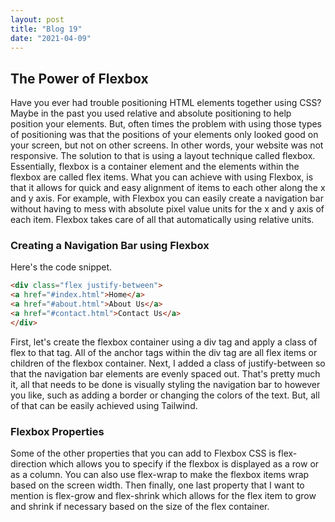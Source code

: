 ```yaml
---
layout: post
title: "Blog 19"
date: "2021-04-09"
---
```


## The Power of Flexbox
Have you ever had trouble positioning HTML elements together using CSS? Maybe in the past you used relative and absolute positioning to help position your elements. But, often times the problem with using those types of positioning was that the positions of your elements only looked good on your screen, but not on other screens. In other words, your website was not responsive. The solution to that is using a layout technique called flexbox. Essentially, flexbox is a container element and the elements within the flexbox are called flex items. What you can achieve with using Flexbox, is that it allows for quick and easy alignment of items to each other along the x and y axis. For example, with Flexbox you can easily create a navigation bar without having to mess with absolute pixel value units for the x and y axis of each item. Flexbox takes care of all that automatically using relative units. 

### Creating a Navigation Bar using Flexbox
Here's the code snippet.
```html
<div class="flex justify-between">
<a href="#index.html">Home</a>
<a href="#about.html">About Us</a>
<a href="#contact.html">Contact Us</a>
</div>
```
First, let's create the flexbox container using a div tag and apply a class of flex to that tag. All of the anchor tags within the div tag are all flex items or children of the flexbox container. Next, I added a class of justify-between so that the navigation bar elements are evenly spaced out. That's pretty much it, all that needs to be done is visually styling the navigation bar to however you like, such as adding a border or changing the colors of the text. But, all of that can be easily achieved using Tailwind.

### Flexbox Properties

Some of the other properties that you can add to Flexbox CSS is flex-direction which allows you to specify if the flexbox is displayed as a row or as a column. You can also use flex-wrap to make the flexbox items wrap based on the screen width. Then finally, one last property that I want to mention is flex-grow and flex-shrink which allows for the flex item to grow and shrink if necessary based on the size of the flex container.
